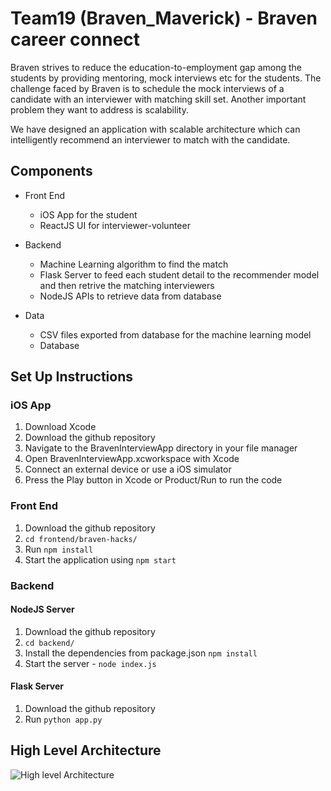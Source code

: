 # Team19 (Braven_Maverick) - Braven career connect

Braven strives to reduce the education-to-employment gap among the students by providing mentoring, mock interviews etc for the students. The challenge faced by Braven is to schedule the mock interviews of a candidate with an interviewer with matching skill set. Another important problem they want to address is scalability. 

We have designed an application with scalable  architecture which can intelligently recommend an interviewer to match with the candidate.

## Components
* Front End 
  * iOS App for the student
  * ReactJS UI for interviewer-volunteer

* Backend 
  * Machine Learning algorithm to find the match
  * Flask Server to feed each student detail to the recommender model and then retrive the matching interviewers
  * NodeJS APIs to retrieve data from database
  
* Data
  * CSV files exported from database for the machine learning model
  * Database

## Set Up Instructions
### iOS App
1. Download Xcode
1. Download the github repository
1. Navigate to the BravenInterviewApp directory in your file manager
1. Open BravenInterviewApp.xcworkspace with Xcode
1. Connect an external device or use a iOS simulator
1. Press the Play button in Xcode or Product/Run to run the code
 
### Front End
1. Download the github repository
1. ```cd frontend/braven-hacks/```
1. Run  ```npm install```
1. Start the application using ```npm start```
   
### Backend
#### NodeJS Server
1. Download the github repository
1. ```cd backend/```
1. Install the dependencies from package.json  ```npm install```
1. Start the server -  ```node index.js```
#### Flask Server
1. Download the github repository
1. Run ```python app.py```
 
 ## High Level Architecture
 ![High level Architecture](https://www.lucidchart.com/publicSegments/view/20e39e90-548a-41a8-a820-71a026117ead/image.png)
